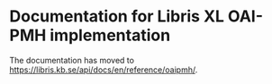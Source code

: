 # Documentation for Libris XL OAI-PMH implementation

The documentation has moved to https://libris.kb.se/api/docs/en/reference/oaipmh/.